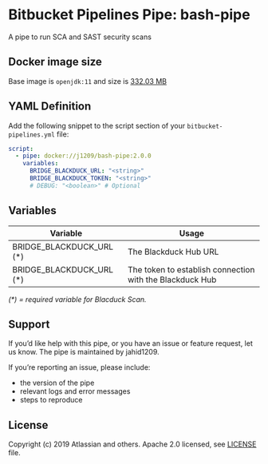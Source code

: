 # Bitbucket Pipelines Pipe: bash-pipe

A  pipe to run SCA and SAST security scans

## Docker image size
Base image is `openjdk:11` and size is [332.03 MB](https://hub.docker.com/layers/j1209/bash-pipe/2.0.0/images/sha256-b25a1d3f2566006ad60b5abce344e39bbd1ce161bfccb733af05a2165356b5aa?context=explore)


## YAML Definition

Add the following snippet to the script section of your `bitbucket-pipelines.yml` file:

```yaml
script:
  - pipe: docker://j1209/bash-pipe:2.0.0
    variables:
      BRIDGE_BLACKDUCK_URL: "<string>"
      BRIDGE_BLACKDUCK_TOKEN: "<string>"
      # DEBUG: "<boolean>" # Optional
```
## Variables

| Variable | Usage                                              |
|----------|----------------------------------------------------|
| BRIDGE_BLACKDUCK_URL (*) | The Blackduck Hub URL          |
| BRIDGE_BLACKDUCK_URL  (*)  | The token to establish connection with the Blackduck Hub |

_(*) = required variable for Blacduck Scan._


## Support
If you’d like help with this pipe, or you have an issue or feature request, let us know.
The pipe is maintained by jahid1209.

If you’re reporting an issue, please include:

- the version of the pipe
- relevant logs and error messages
- steps to reproduce

## License
Copyright (c) 2019 Atlassian and others.
Apache 2.0 licensed, see [LICENSE](LICENSE.txt) file.
